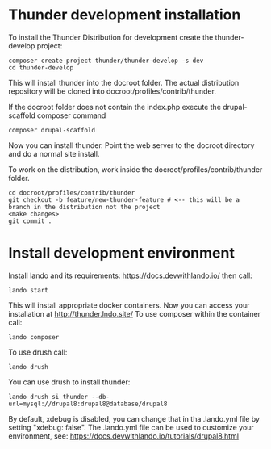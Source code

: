 # Thunder development installation
To install the Thunder Distribution for development create the thunder-develop project:

    composer create-project thunder/thunder-develop -s dev
    cd thunder-develop
    
This will install thunder into the docroot folder. The actual 
distribution repository will be cloned into docroot/profiles/contrib/thunder.

If the docroot folder does not contain the index.php execute the drupal-scaffold composer command

    composer drupal-scaffold
    
Now you can install thunder. Point the web server to the docroot directory and do a normal site install. 

To work on the distribution, work inside the docroot/profiles/contrib/thunder
folder. 

    cd docroot/profiles/contrib/thunder
    git checkout -b feature/new-thunder-feature # <-- this will be a branch in the distribution not the project
    <make changes>
    git commit .
    

# Install development environment
Install lando and its requirements: https://docs.devwithlando.io/
then call:

    lando start

This will install appropriate docker containers. Now you can access your installation at http://thunder.lndo.site/
To use composer within the container call:

    lando composer 

To use drush call:

    lando drush 
    
You can use drush to install thunder:

    lando drush si thunder --db-url=mysql://drupal8:drupal8@database/drupal8 
    
By default, xdebug is disabled, you can change that in tha .lando.yml file by setting "xdebug: false".
The .lando.yml file can be used to customize your environment, see: https://docs.devwithlando.io/tutorials/drupal8.html




 

